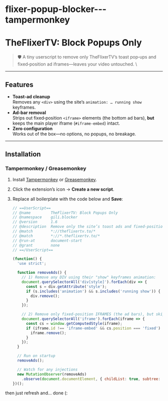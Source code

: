 # flixer-popup-blocker---tampermonkey
# TheFlixerTV: Block Popups Only

> 🛡️ A tiny userscript to remove only TheFlixerTV’s toast pop‑ups and fixed‑position ad iframes—leaves your video untouched.
\

---

## Features

- **Toast‑ad cleanup**  
  Removes any `<div>` using the site’s `animation: … running show` keyframes.
- **Ad‑bar removal**  
  Strips out fixed‑position `<iframe>` elements (the bottom ad bars), **but** keeps the main player iframe (`#iframe-embed`) intact.
- **Zero configuration**  
  Works out of the box—no options, no popups, no breakage.

---

## Installation

### Tampermonkey / Greasemonkey

1. Install [Tampermonkey](https://www.tampermonkey.net/) or [Greasemonkey](https://www.greasespot.net/).  
2. Click the extension’s icon → **Create a new script**.  
3. Replace all boilerplate with the code below and **Save**:

   ```js
   // ==UserScript==
   // @name         TheFlixerTV: Block Popups Only
   // @namespace    gili.blocker
   // @version      1.6
   // @description  Remove only the site’s toast ads and fixed‑position ad iframes—leaves your video alone
   // @match        *://theflixertv.to/*
   // @match        *://*.theflixertv.to/*
   // @run-at       document-start
   // @grant        none
   // ==/UserScript==

   (function() {
     'use strict';

     function removeAds() {
       // 1) Remove any DIV using their "show" keyframes animation:
       document.querySelectorAll('div[style]').forEach(div => {
         const s = div.getAttribute('style');
         if (s.includes('animation') && s.includes('running show')) {
           div.remove();
         }
       });

       // 2) Remove only fixed-position IFRAMES (the ad bars), but skip the real player:
       document.querySelectorAll('iframe').forEach(iframe => {
         const cs = window.getComputedStyle(iframe);
         if (iframe.id !== 'iframe-embed' && cs.position === 'fixed') {
           iframe.remove();
         }
       });
     }

     // Run on startup
     removeAds();

     // Watch for any injections
     new MutationObserver(removeAds)
       .observe(document.documentElement, { childList: true, subtree: true });
   })();

then just refresh and... done (:
